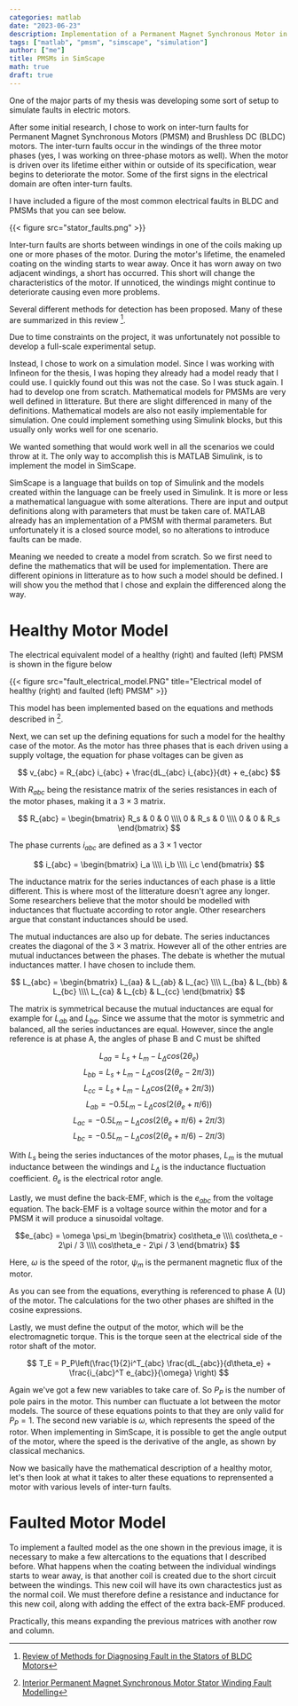 ```yaml
---
categories: matlab
date: "2023-06-23"
description: Implementation of a Permanent Magnet Synchronous Motor in MATLAB SimSpace
tags: ["matlab", "pmsm", "simscape", "simulation"]
author: ["me"]
title: PMSMs in SimScape
math: true
draft: true
---
```


One of the major parts of my thesis was developing some sort of setup to simulate faults in electric motors.

After some initial research, I chose to work on inter-turn faults for Permanent Magnet Synchronous Motors (PMSM) and Brushless DC (BLDC) motors. The inter-turn faults occur in the windings of the three motor phases (yes, I was working on three-phase motors as well). When the motor is driven over its lifetime either within or outside of its specification, wear begins to deteriorate the motor. Some of the first signs in the electrical domain are often inter-turn faults.

I have included a figure of the most common electrical faults in BLDC and PMSMs that you can see below.

{{< figure src="stator_faults.png" >}}

Inter-turn faults are shorts between windings in one of the coils making up one or more phases of the motor. During the motor's lifetime, the enameled coating on the winding starts to wear away. Once it has worn away on two adjacent windings, a short has occurred. This short will change the characteristics of the motor. If unnoticed, the windings might continue to deteriorate causing even more problems.

Several different methods for detection has been proposed. Many of these are summarized in this review [^1].

Due to time constraints on the project, it was unfortunately not possible to develop a full-scale experimental setup.

Instead, I chose to work on a simulation model. Since I was working with Infineon for the thesis, I was hoping they already had a model ready that I could use. I quickly found out this was not the case. So I was stuck again. I had to develop one from scratch. Mathematical models for PMSMs are very well defined in litterature. But there are slight differenced in many of the definitions. Mathematical models are also not easily implementable for simulation. One could implement something using Simulink blocks, but this usually only works well for one scenario.

We wanted something that would work well in all the scenarios we could throw at it. The only way to accomplish this is MATLAB Simulink, is to implement the model in SimScape. 

SimScape is a language that builds on top of Simulink and the models created within the language can be freely used in Simulink. It is more or less a mathematical languague with some alterations. There are input and output definitions along with parameters that must be taken care of. MATLAB already has an implementation of a PMSM with thermal parameters. But unfortunately it is a closed source model, so no alterations to introduce faults can be made. 

Meaning we needed to create a model from scratch. So we first need to define the mathematics that will be used for implementation. There are different opinions in litterature as to how such a model should be defined. I will show you the method that I chose and explain the differenced along the way. 

# Healthy Motor Model

The electrical equivalent model of a healthy (right) and faulted (left) PMSM is shown in the figure below

{{< figure src="fault_electrical_model.PNG" title="Electrical model of healthy (right) and faulted (left) PMSM" >}}

This model has been implemented based on the equations and methods described in [^2].

Next, we can set up the defining equations for such a model for the healthy case of the motor. As the motor has three phases that is each driven using a supply voltage, the equation for phase voltages can be given as 

$$ v_{abc} = R_{abc} i_{abc} + \frac{dL_{abc} i_{abc}}{dt} + e_{abc} $$

With $R_{abc}$ being the resistance matrix of the series resistances in each of the motor phases, making it a $3\times 3$ matrix. 

$$ R_{abc} = \begin{bmatrix} 
                R_s & 0 & 0 \\\\
                0 & R_s & 0 \\\\
                0 & 0 & R_s 
            \end{bmatrix} $$

The phase currents $i_{abc}$ are defined as a $3 \times 1$ vector

$$ i_{abc} = \begin{bmatrix}
                i_a \\\\
                i_b \\\\
                i_c
            \end{bmatrix} $$

The inductance matrix for the series inductances of each phase is a little different. This is where most of the litterature doesn't agree any longer. Some researchers believe that the motor should be modelled with inductances that fluctuate according to rotor angle. Other researchers argue that constant inductances should be used.

The mutual inductances are also up for debate. The series inductances creates the diagonal of the $3 \times 3$ matrix. However all of the other entries are mutual inductances between the phases. The debate is whether the mutual inductances matter. I have chosen to include them.

$$ L_{abc} = \begin{bmatrix}
                L_{aa} & L_{ab} & L_{ac} \\\\
                L_{ba} & L_{bb} & L_{bc} \\\\
                L_{ca} & L_{cb} & L_{cc}
            \end{bmatrix}
$$

The matrix is symmetrical because the mutual inductances are equal for example for $L_{ab}$ and $L_{ba}$. Since we assume that the motor is symmetric and balanced, all the series inductances are equal. However, since the angle reference is at phase A, the angles of phase B and C must be shifted

$$L_{aa} = L_s + L_m - L_{\Delta}cos(2\theta_e)$$
$$L_{bb} = L_s + L_m - L_{\Delta}cos(2(\theta_e - 2\pi / 3))$$
$$L_{cc} = L_s + L_m - L_{\Delta}cos(2(\theta_e + 2\pi / 3))$$
$$L_{ab} = -0.5L_m - L_{\Delta}cos(2(\theta_e + \pi/6))$$
$$L_{ac} = -0.5L_m - L_{\Delta}cos(2(\theta_e + \pi/6) + 2\pi / 3)$$
$$L_{bc} = -0.5L_m - L_{\Delta}cos(2(\theta_e + \pi/6) - 2\pi / 3)$$

With $L_s$ being the series inductances of the motor phases, $L_m$ is the mutual inductance between the windings and $L_{\Delta}$ is the inductance fluctuation coefficient. $\theta_e$ is the electrical rotor angle.

Lastly, we must define the back-EMF, which is the $e_{abc}$ from the voltage equation. The back-EMF is a voltage source within the motor and for a PMSM it will produce a sinusoidal voltage.

$$e_{abc} = \omega \psi_m \begin{bmatrix} cos\theta_e \\\\ 
                                        cos\theta_e - 2\pi / 3 \\\\ 
                                        cos\theta_e - 2\pi / 3 \end{bmatrix} $$

Here, $\omega$ is the speed of the rotor, $\psi_m$ is the permanent magnetic flux of the motor. 

As you can see from the equations, everything is referenced to phase A (U) of the motor. The calculations for the two other phases are shifted in the cosine expressions.

Lastly, we must define the output of the motor, which will be the electromagnetic torque. This is the torque seen at the electrical side of the rotor shaft of the motor.

$$ T_E = P_P\left(\frac{1}{2}i^T_{abc} \frac{dL_{abc}}{d\theta_e} + \frac{i_{abc}^T e_{abc}}{\omega} \right) $$

Again we've got a few new variables to take care of. So $P_P$ is the number of pole pairs in the motor. This number can fluctuate a lot between the motor models. The source of these equations points to that they are only valid for $P_P=1$. The second new variable is $\omega$, which represents the speed of the rotor. When implementing in SimScape, it is possible to get the angle output of the motor, where the speed is the derivative of the angle, as shown by classical mechanics. 

Now we basically have the mathematical description of a healthy motor, let's then look at what it takes to alter these equations to reprensented a motor with various levels of inter-turn faults.

# Faulted Motor Model

To implement a faulted model as the one shown in the previous image, it is necessary to make a few altercations to the equations that I described before. What happens when the coating between the individual windings starts to wear away, is that another coil is created due to the short circuit between the windings. This new coil will have its own charactestics just as the normal coil. We must therefore define a resistance and inductance for this new coil, along with adding the effect of the extra back-EMF produced. 

Practically, this means expanding the previous matrices with another row and column. 


[//]: # (Source Section) 

[^1]: [Review of Methods for Diagnosing Fault in the Stators of BLDC Motors](URL "https://www.mdpi.com/2227-9717/11/1/82")
[^2]: [Interior Permanent Magnet Synchronous Motor Stator Winding Fault Modelling](URL "https://www.sciencedirect.com/science/article/pii/S2405896315008307")